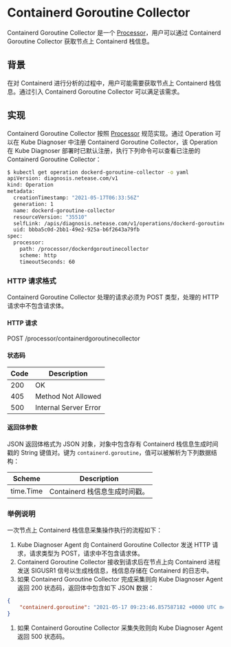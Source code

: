 # Containerd Goroutine Collector

Containerd Goroutine Collector 是一个 [Processor](../design/processor.md)，用户可以通过 Containerd Goroutine Collector 获取节点上 Containerd 栈信息。

## 背景

在对 Containerd 进行分析的过程中，用户可能需要获取节点上 Containerd 栈信息。通过引入 Containerd Goroutine Collector 可以满足该需求。

## 实现

Containerd Goroutine Collector 按照 [Processor](../design/processor.md) 规范实现。通过 Operation 可以在 Kube Diagnoser 中注册 Containerd Goroutine Collector，该 Operation 在 Kube Diagnoser 部署时已默认注册，执行下列命令可以查看已注册的 Containerd Goroutine Collector：

```bash
$ kubectl get operation dockerd-goroutine-collector -o yaml
apiVersion: diagnosis.netease.com/v1
kind: Operation
metadata:
  creationTimestamp: "2021-05-17T06:33:56Z"
  generation: 1
  name: dockerd-goroutine-collector
  resourceVersion: "35510"
  selfLink: /apis/diagnosis.netease.com/v1/operations/dockerd-goroutine-collector
  uid: bbba5c0d-2bb1-49e2-925a-b6f2643a79fb
spec:
  processor:
    path: /processor/dockerdgoroutinecollector
    scheme: http
    timeoutSeconds: 60
```

### HTTP 请求格式

Containerd Goroutine Collector 处理的请求必须为 POST 类型，处理的 HTTP 请求中不包含请求体。

#### HTTP 请求

POST /processor/containerdgoroutinecollector

#### 状态码

| Code | Description |
|-|-|
| 200 | OK |
| 405 | Method Not Allowed |
| 500 | Internal Server Error |

#### 返回体参数

JSON 返回体格式为 JSON 对象，对象中包含存有 Containerd 栈信息生成时间戳的 String 键值对。键为 `containerd.goroutine`，值可以被解析为下列数据结构：

| Scheme | Description |
|-|-|
| time.Time | Containerd 栈信息生成时间戳。 |

### 举例说明

一次节点上 Containerd 栈信息采集操作执行的流程如下：

1. Kube Diagnoser Agent 向 Containerd Goroutine Collector 发送 HTTP 请求，请求类型为 POST，请求中不包含请求体。
1. Containerd Goroutine Collector 接收到请求后在节点上向 Containerd 进程发送 SIGUSR1 信号以生成栈信息，栈信息存储在 Containerd 的日志中。
1. 如果 Containerd Goroutine Collector 完成采集则向 Kube Diagnoser Agent 返回 200 状态码，返回体中包含如下 JSON 数据：

```json
{
    "containerd.goroutine": "2021-05-17 09:23:46.857587182 +0000 UTC m=+212.139352209"
}
```

1. 如果 Containerd Goroutine Collector 采集失败则向 Kube Diagnoser Agent 返回 500 状态码。
